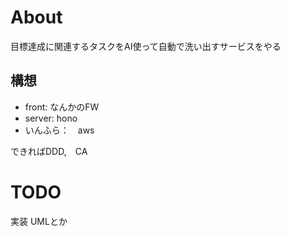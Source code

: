 # About
目標達成に関連するタスクをAI使って自動で洗い出すサービスをやる

## 構想
* front: なんかのFW
* server: hono
* いんふら：　aws

できればDDD,　CA

# TODO
実装
UMLとか
